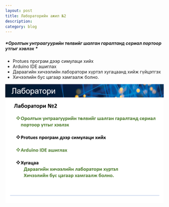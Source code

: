 ```yaml
---
layout: post
title: Лабораторийн ажил №2
description: 
category: blog
---
```


##### *Оролтын унтраагуурийн төлвийг шалган гаралтанд сериал портоор утгыг хэвлэх *
<ul>
    <li>Protues програм дээр симулаци хийх</li>
    <li>Arduino IDE ашиглах</li>
    <li>Дараагийн хичээлийн лаборатори хүртэл хугацаанд хийж гүйцэтгэх</li>
    <li>Хичээлийн бус цагаар хамгаалж болно.</li>
</ul>

![lecture_st202_lab2](/images/lab1/lecture_st202_lab2.PNG)
